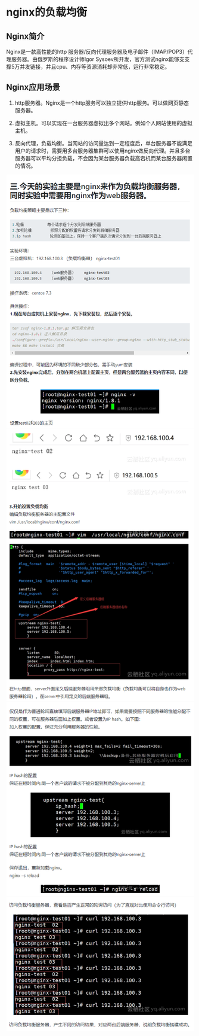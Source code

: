 # nginx的负载均衡

## Nginx简介
Nginx是一款高性能的http 服务器/反向代理服务器及电子邮件（IMAP/POP3）代理服务器。由俄罗斯的程序设计师Igor Sysoev所开发，官方测试nginx能够支支撑5万并发链接，并且cpu、内存等资源消耗却非常低，运行非常稳定。

## Nginx应用场景
1. http服务器。Nginx是一个http服务可以独立提供http服务。可以做网页静态服务器。

2. 虚拟主机。可以实现在一台服务器虚拟出多个网站。例如个人网站使用的虚拟主机。

3. 反向代理，负载均衡。当网站的访问量达到一定程度后，单台服务器不能满足用户的请求时，需要用多台服务器集群可以使用nginx做反向代理。并且多台服务器可以平均分担负载，不会因为某台服务器负载高宕机而某台服务器闲置的情况。

![](./img/8.PNG)
![](./img/9.PNG)
![](./img/10.PNG)
![](./img/11.PNG)